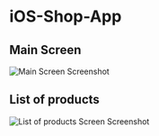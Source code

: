 # iOS-Shop-App

## Main Screen
![Main Screen Screenshot](https://github.com/RB387/iOS-Shop-App/blob/master/git-img/categories.jpg?raw=true)

## List of products
![List of products Screen Screenshot](https://github.com/RB387/iOS-Shop-App/blob/master/git-img/products.jpg?raw=true)
